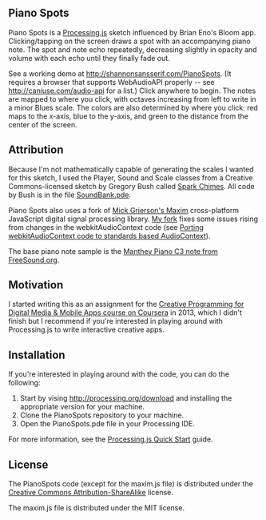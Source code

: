 ## Piano Spots

Piano Spots is a [Processing.js](http://processingjs.org) sketch influenced by Brian Eno's Bloom app. Clicking/tapping on the screen draws a spot with an accompanying piano note. The spot and note echo repeatedly, decreasing slightly in opacity and volume with each echo until they finally fade out.

See a working demo at http://shannonsansserif.com/PianoSpots. (It requires a browser that supports WebAudioAPI properly -- see http://caniuse.com/audio-api for a list.) Click anywhere to begin. The notes are mapped to where you click, with octaves increasing from left to write in a minor Blues scale. The colors are also determined by where you click: red maps to the x-axis, blue to the y-axis, and green to the distance from the center of the screen.

## Attribution

Because I'm not mathematically capable of generating the scales I wanted for this sketch, I used the Player, Sound and Scale classes from a Creative Commons-licensed sketch by Gregory Bush called [Spark Chimes](www.openprocessing.org/sketch/100985). All code by Bush is in the file [SoundBank.pde](./SoundBank.pde).

Piano Spots also uses a fork of [Mick Grierson's Maxim](https://github.com/micknoise/Maxim) cross-platform JavaScript digital signal processing library. [My fork](https://github.com/shannonsans/Maxim/) fixes some issues rising from  changes in the webkitAudioContext code (see [Porting webkitAudioContext code to standards based AudioContext](https://developer.mozilla.org/en-US/docs/Web/API/Web_Audio_API/Porting_webkitAudioContext_code_to_standards_based_AudioContext)).

The base piano note sample is the [Manthey Piano C3 note from FreeSound.org](http://www.freesound.org/people/Meg/sounds/83122/).

## Motivation

I started writing this as an assignment for the [Creative Programming for Digital Media & Mobile Apps course on Coursera](https://www.coursera.org/course/digitalmedia) in 2013, which I didn't finish but I recommend if you're interested in playing around with Processing.js to write interactive creative apps.

## Installation

If you're interested in playing around with the code, you can do the following:

1. Start by vising http://processing.org/download and installing the appropriate version for your machine.
2. Clone the PianoSpots repository to your machine.
3. Open the PianoSpots.pde file in your Processing IDE.

For more information, see the [Processing.js Quick Start](http://processingjs.org/articles/p5QuickStart.html) guide.

## License

The PianoSpots code (except for the maxim.js file) is distributed under the [Creative Commons Attribution-ShareAlike](http://creativecommons.org/licenses/by-sa/3.0/) license.

The maxim.js file is distributed under the MIT license.